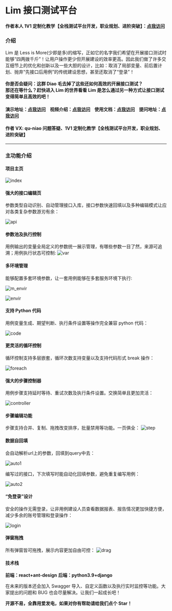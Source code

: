 # Lim 接口测试平台
#### 作者本人 1V1 定制化教学【全栈测试平台开发，职业规划、进阶突破】：[点我访问](https://thzfhzdqvc.feishu.cn/docx/StwJd33FNoupIJxpvIhctJ49nde)
### 介绍

Lim 是 Less is More(少即是多)的缩写，正如它的名字我们希望在开展接口测试时能够“四两拨千斤”！让用户操作更少但开展建设的效率更高。因此我们做了许多交互细节上的优化和创新以及一些大胆的设计，比如：取消了局部变量、前后置计划、抛弃“先接口后用例”的传统建设思想，甚至还取消了“登录”！<br/><br/>
**你是否会疑问：这群 Diao 毛去掉了这些还如何高效的开展接口测试？**<br/>
**那还在等什么？赶快进入 Lim 的世界看看 Lim 是怎么通过另一种方式让接口测试变得简单且高效的吧！**

#### 演示地址：[点我访问](http://121.43.43.59/) &nbsp;&nbsp;&nbsp;视频介绍：[点我访问](https://www.bilibili.com/video/BV1hfQoYnE9F) &nbsp;&nbsp;&nbsp;使用文档：[点我访问](http://121.43.43.59:81/) &nbsp;&nbsp;&nbsp;提问地址：[点我访问](https://gitee.com/qu-niao/LessIsMore/issues)
#### 作者 VX: qu-niao   问题答疑、1V1 定制化教学【全栈测试平台开发，职业规划、进阶突破】


<!-- vx.jpg -->

<!-- <div align=center><img src="https://s21.ax1x.com/2024/05/09/pkVf9DP.jpg" width="200" height="240"></div> -->

---

### 主功能介绍

#### 项目主页
<!-- index.jpg -->

![index](https://s21.ax1x.com/2024/05/09/pkVfCHf.jpg)

#### 强大的接口编辑页

参数类型自动识别、自动管理接口入库，接口参数快速回填以及多种编辑模式让应对各类复杂参数游刃有余：
<!-- apiM.jpg -->

![api](https://s21.ax1x.com/2024/05/09/pkVWTnx.jpg)

#### 参数池及执行控制
<!-- globalVar2.jpg -->
用例输出的变量全局定义的参数统一展示管理，有哪些参数一目了然，来源可追溯；用例执行状态可控制:
![var](https://s21.ax1x.com/2024/05/09/pkVhdQs.jpg)

#### 多环境管理

能够配置多套环境参数，让一套用例能够在多套服务环境下执行:
<!-- more_envir.png -->
![m_envir](https://s21.ax1x.com/2024/05/09/pkVh6FU.png)
<!-- envir.jpg -->
![envir](https://s21.ax1x.com/2024/05/09/pkVWIj1.jpg)

#### 支持 Python 代码

用例变量生成、期望判断、执行条件设置等操作完全兼容 python 代码：
<!-- code.jpg -->
![code](https://s21.ax1x.com/2024/05/09/pkVhcYF.jpg)

#### 更灵活的循环控制

循环控制支持多层嵌套，循环次数支持变量以及支持代码形式 break 操作：
<!-- foreach.jpg -->

![foreach](https://s21.ax1x.com/2024/05/09/pkVW5cR.jpg)

#### 强大的步骤控制器

用例步骤支持延时等待、重试次数及执行条件设置。交换简单且更加灵活：
<!-- controller -->

![controller](https://s21.ax1x.com/2024/05/09/pkVW439.jpg)

#### 步骤编辑功能
<!-- step -->
步骤支持合并、复制、拖拽改变排序，批量禁用等功能。一页俱全：
![step](https://s21.ax1x.com/2024/05/09/pkVhWl9.jpg)
#### 数据自回填

会自动解析url上的参数，回填到query中去：
<!-- auto1 -->

![auto1](https://s21.ax1x.com/2024/05/09/pkVfput.png)

编写过的接口，下次填写时能自动化回填参数，避免重复编写用例：
<!-- auto2 -->
![auto2](https://s21.ax1x.com/2024/05/09/pkVWh9J.png)
#### “免登录”设计

安全的操作无需登录，让非用例建设人员查看数据报表、报告情况更加快捷方便，减少多余的账号管理和登录操作：
<!-- login.jpg -->
![login](https://s21.ax1x.com/2024/05/09/pkVhLSH.jpg)

#### 弹窗拖拽
<!-- drag.jpg -->
所有弹窗皆可拖拽，展示内容更加自由可控：
![drag](https://s21.ax1x.com/2024/05/09/pkVh5ex.jpg)

<!-- ### 三分钟快速上手教程：[点我访问](https://thzfhzdqvc.feishu.cn/docx/FgCpdAEy2oDjP4xJOkFcIjyJnnf) -->

#### 技术栈

**前端：react+ant-design**
**后端：python3.9+django**

在未来的版本还会加入 Swagger 导入、自定义函数以及执行实时监控等功能。大家提出的问题和 BUG 也会尽量解决。让我们一起成长吧！

**开源不易，全靠用爱发电，如果对你有帮助请给我们点个 Star！**
